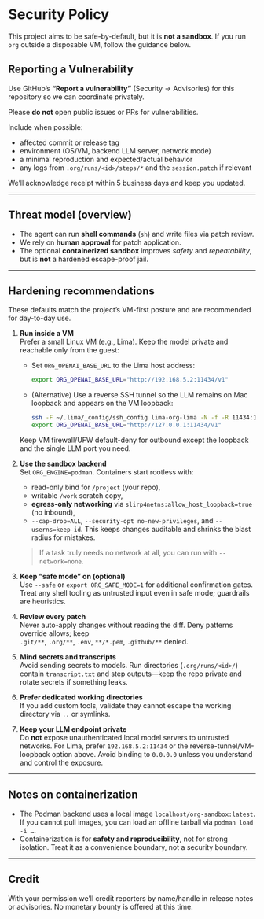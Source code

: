 
# Security Policy

This project aims to be safe-by-default, but it is **not a sandbox**. If you run
`org` outside a disposable VM, follow the guidance below.

## Reporting a Vulnerability

Use GitHub’s **“Report a vulnerability”** (Security → Advisories) for this
repository so we can coordinate privately.

Please **do not** open public issues or PRs for vulnerabilities.

Include when possible:
- affected commit or release tag
- environment (OS/VM, backend LLM server, network mode)
- a minimal reproduction and expected/actual behavior
- any logs from `.org/runs/<id>/steps/*` and the `session.patch` if relevant

We’ll acknowledge receipt within 5 business days and keep you updated.

---

## Threat model (overview)

- The agent can run **shell commands** (`sh`) and write files via patch review.
- We rely on **human approval** for patch application.
- The optional **containerized sandbox** improves *safety* and *repeatability*,
  but is **not** a hardened escape-proof jail.

---

## Hardening recommendations

These defaults match the project’s VM-first posture and are recommended for day-to-day use.

1. **Run inside a VM**  
   Prefer a small Linux VM (e.g., Lima). Keep the model private and reachable only from the guest:
   - Set `ORG_OPENAI_BASE_URL` to the Lima host address:
     ```bash
     export ORG_OPENAI_BASE_URL="http://192.168.5.2:11434/v1"
     ```
   - (Alternative) Use a reverse SSH tunnel so the LLM remains on Mac loopback and appears on the VM loopback:
     ```bash
     ssh -F ~/.lima/_config/ssh_config lima-org-lima -N -f -R 11434:127.0.0.1:11434
     export ORG_OPENAI_BASE_URL="http://127.0.0.1:11434/v1"
     ```
   Keep VM firewall/UFW default-deny for outbound except the loopback and the single LLM port you need.

2. **Use the sandbox backend**  
   Set `ORG_ENGINE=podman`. Containers start rootless with:
   - read-only bind for `/project` (your repo),
   - writable `/work` scratch copy,
   - **egress-only networking** via `slirp4netns:allow_host_loopback=true` (no inbound),
   - `--cap-drop=ALL`, `--security-opt no-new-privileges`, and `--userns=keep-id`.
   This keeps changes auditable and shrinks the blast radius for mistakes.  
   > If a task truly needs no network at all, you can run with `--network=none`.

3. **Keep “safe mode” on (optional)**  
   Use `--safe` or `export ORG_SAFE_MODE=1` for additional confirmation gates. Treat any shell tooling as untrusted input even in safe mode; guardrails are heuristics.

4. **Review every patch**  
   Never auto-apply changes without reading the diff. Deny patterns override allows; keep  
   `.git/**`, `.org/**`, `.env`, `**/*.pem`, `.github/**` denied.

5. **Mind secrets and transcripts**  
   Avoid sending secrets to models. Run directories (`.org/runs/<id>/`) contain `transcript.txt` and step outputs—keep the repo private and rotate secrets if something leaks.

6. **Prefer dedicated working directories**  
   If you add custom tools, validate they cannot escape the working directory via `..` or symlinks.

7. **Keep your LLM endpoint private**  
   Do **not** expose unauthenticated local model servers to untrusted networks. For Lima, prefer `192.168.5.2:11434` or the reverse-tunnel/VM-loopback option above. Avoid binding to `0.0.0.0` unless you understand and control the exposure.


---

## Notes on containerization

- The Podman backend uses a local image `localhost/org-sandbox:latest`. If you
  cannot pull images, you can load an offline tarball via `podman load -i …`.
- Containerization is for **safety and reproducibility**, not for strong
  isolation. Treat it as a convenience boundary, not a security boundary.

---

## Credit

With your permission we’ll credit reporters by name/handle in release notes or
advisories. No monetary bounty is offered at this time.
